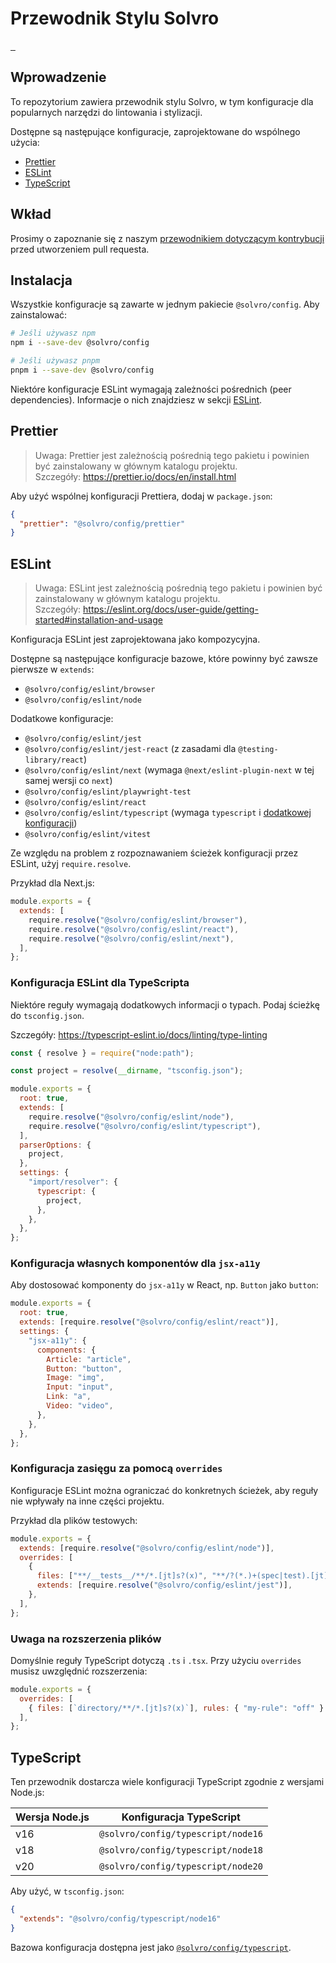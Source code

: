 # Przewodnik Stylu Solvro

<a aria-label="NPM version" href="https://www.npmjs.com/package/@solvro/config">
  <img alt="" src="https://img.shields.io/npm/v/@solvro/config.svg?style=flat-square&labelColor=000000">
</a>
<a aria-label="License" href="https://github.com/Solvro/lib-web-solvro-config/blob/main/LICENSE.md">
  <img alt="" src="https://img.shields.io/npm/l/@solvro/config.svg?style=flat-square&labelColor=000000">
</a>
<a aria-label="CI status" href="https://github.com/Solvro/lib-web-solvro-config/actions/workflows/quality.yml?query=event%3Apush+branch%3Amain">
  <img alt="" src="https://img.shields.io/github/actions/workflow/status/Solvro/lib-web-solvro-config/quality.yml?event=push&branch=main&style=flat-square&labelColor=000000">
</a>

## Wprowadzenie

To repozytorium zawiera przewodnik stylu Solvro, w tym konfiguracje dla popularnych narzędzi do lintowania i stylizacji.

Dostępne są następujące konfiguracje, zaprojektowane do wspólnego użycia:

- [Prettier](#prettier)
- [ESLint](#eslint)
- [TypeScript](#typescript)

## Wkład

Prosimy o zapoznanie się z naszym [przewodnikiem dotyczącym kontrybucji](https://github.com/Solvro/lib-web-solvro-config/blob/main/CONTRIBUTING.md) przed utworzeniem pull requesta.

## Instalacja

Wszystkie konfiguracje są zawarte w jednym pakiecie `@solvro/config`. Aby zainstalować:

```sh
# Jeśli używasz npm
npm i --save-dev @solvro/config

# Jeśli używasz pnpm
pnpm i --save-dev @solvro/config
```

Niektóre konfiguracje ESLint wymagają zależności pośrednich (peer dependencies). Informacje o nich znajdziesz w sekcji [ESLint](#eslint).

## Prettier

> Uwaga: Prettier jest zależnością pośrednią tego pakietu i powinien być zainstalowany w głównym katalogu projektu.  
> Szczegóły: https://prettier.io/docs/en/install.html

Aby użyć wspólnej konfiguracji Prettiera, dodaj w `package.json`:

```json
{
  "prettier": "@solvro/config/prettier"
}
```

## ESLint

> Uwaga: ESLint jest zależnością pośrednią tego pakietu i powinien być zainstalowany w głównym katalogu projektu.  
> Szczegóły: https://eslint.org/docs/user-guide/getting-started#installation-and-usage

Konfiguracja ESLint jest zaprojektowana jako kompozycyjna.

Dostępne są następujące konfiguracje bazowe, które powinny być zawsze pierwsze w `extends`:

- `@solvro/config/eslint/browser`
- `@solvro/config/eslint/node`

Dodatkowe konfiguracje:

- `@solvro/config/eslint/jest`
- `@solvro/config/eslint/jest-react` (z zasadami dla `@testing-library/react`)
- `@solvro/config/eslint/next` (wymaga `@next/eslint-plugin-next` w tej samej wersji co `next`)
- `@solvro/config/eslint/playwright-test`
- `@solvro/config/eslint/react`
- `@solvro/config/eslint/typescript` (wymaga `typescript` i [dodatkowej konfiguracji](#konfiguracja-eslint-dla-typescripta))
- `@solvro/config/eslint/vitest`

Ze względu na problem z rozpoznawaniem ścieżek konfiguracji przez ESLint, użyj `require.resolve`.

Przykład dla Next.js:

```js
module.exports = {
  extends: [
    require.resolve("@solvro/config/eslint/browser"),
    require.resolve("@solvro/config/eslint/react"),
    require.resolve("@solvro/config/eslint/next"),
  ],
};
```

### Konfiguracja ESLint dla TypeScripta

Niektóre reguły wymagają dodatkowych informacji o typach. Podaj ścieżkę do `tsconfig.json`.

Szczegóły: https://typescript-eslint.io/docs/linting/type-linting

```js
const { resolve } = require("node:path");

const project = resolve(__dirname, "tsconfig.json");

module.exports = {
  root: true,
  extends: [
    require.resolve("@solvro/config/eslint/node"),
    require.resolve("@solvro/config/eslint/typescript"),
  ],
  parserOptions: {
    project,
  },
  settings: {
    "import/resolver": {
      typescript: {
        project,
      },
    },
  },
};
```

### Konfiguracja własnych komponentów dla `jsx-a11y`

Aby dostosować komponenty do `jsx-a11y` w React, np. `Button` jako `button`:

```js
module.exports = {
  root: true,
  extends: [require.resolve("@solvro/config/eslint/react")],
  settings: {
    "jsx-a11y": {
      components: {
        Article: "article",
        Button: "button",
        Image: "img",
        Input: "input",
        Link: "a",
        Video: "video",
      },
    },
  },
};
```

### Konfiguracja zasięgu za pomocą `overrides`

Konfiguracje ESLint można ograniczać do konkretnych ścieżek, aby reguły nie wpływały na inne części projektu.

Przykład dla plików testowych:

```js
module.exports = {
  extends: [require.resolve("@solvro/config/eslint/node")],
  overrides: [
    {
      files: ["**/__tests__/**/*.[jt]s?(x)", "**/?(*.)+(spec|test).[jt]s?(x)"],
      extends: [require.resolve("@solvro/config/eslint/jest")],
    },
  ],
};
```

### Uwaga na rozszerzenia plików

Domyślnie reguły TypeScript dotyczą `.ts` i `.tsx`. Przy użyciu `overrides` musisz uwzględnić rozszerzenia:

```js
module.exports = {
  overrides: [
    { files: [`directory/**/*.[jt]s?(x)`], rules: { "my-rule": "off" } },
  ],
};
```

## TypeScript

Ten przewodnik dostarcza wiele konfiguracji TypeScript zgodnie z wersjami Node.js:

| Wersja Node.js | Konfiguracja TypeScript            |
| -------------- | ---------------------------------- |
| v16            | `@solvro/config/typescript/node16` |
| v18            | `@solvro/config/typescript/node18` |
| v20            | `@solvro/config/typescript/node20` |

Aby użyć, w `tsconfig.json`:

```json
{
  "extends": "@solvro/config/typescript/node16"
}
```

Bazowa konfiguracja dostępna jest jako [`@solvro/config/typescript`](./typescript/tsconfig.base.json).

